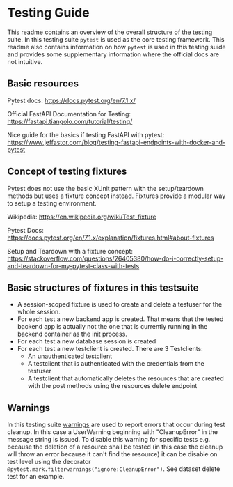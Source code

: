 <!--
SPDX-FileCopyrightText: 2024 Osnabrück University of Applied Sciences
SPDX-FileContributor: Andreas Schliebitz
SPDX-FileContributor: Henri Graf
SPDX-FileContributor: Jonas Tüpker
SPDX-FileContributor: Lukas Hesse
SPDX-FileContributor: Maik Fruhner
SPDX-FileContributor: Prof. Dr.-Ing. Heiko Tapken
SPDX-FileContributor: Tobias Wamhof

SPDX-License-Identifier: MIT
-->

# Testing Guide

This readme contains an overview of the overall structure of the testing suite. In this testing suite `pytest` is used as the core testing framework. This readme also contains information on how `pytest` is used in this testing suide and provides some supplementary information where the official docs are not intuitive.

## Basic resources

Pytest docs: https://docs.pytest.org/en/7.1.x/

Official FastAPI Documentation for Testing: https://fastapi.tiangolo.com/tutorial/testing/

Nice guide for the basics if testing FastAPI with pytest: https://www.jeffastor.com/blog/testing-fastapi-endpoints-with-docker-and-pytest

## Concept of testing fixtures

Pytest does not use the basic XUnit pattern with the setup/teardown methods but uses a fixture concept instead. Fixtures provide a modular way to setup a testing environment.

Wikipedia: https://en.wikipedia.org/wiki/Test_fixture

Pytest Docs: https://docs.pytest.org/en/7.1.x/explanation/fixtures.html#about-fixtures

Setup and Teardown with a fixture concept: https://stackoverflow.com/questions/26405380/how-do-i-correctly-setup-and-teardown-for-my-pytest-class-with-tests

## Basic structures of fixtures in this testsuite

- A session-scoped fixture is used to create and delete a testuser for the whole session.
- For each test a new backend app is created. That means that the tested backend app is actually not the one that is currently running in the backend container as the init process.
- For each test a new database session is created
- For each test a new testclient is created. There are 3 Testclients:
  - An unauthenticated testclient
  - A testclient that is authenticated with the credentials from the testuser
  - A testclient that automatically deletes the resources that are created with the post methods using the resources delete endpoint

## Warnings

In this testing suite [warnings](https://docs.pytest.org/en/stable/how-to/capture-warnings.html) are used to report errors that occur during test cleanup. In this case a UserWarning beginning with "CleanupError" in the message string is issued.
To disable this warning for specific tests e.g. because the deletion of a resource shall be tested (in this case the cleanup will throw an error because it can't find the resource) it can be disable on test level using the decorator `@pytest.mark.filterwarnings("ignore:CleanupError")`. See dataset delete test for an example.
